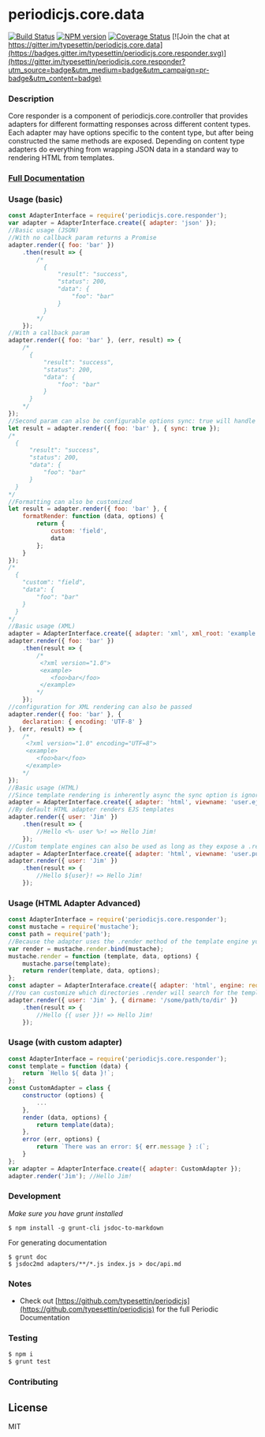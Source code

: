# periodicjs.core.data
[![Build Status](https://travis-ci.org/typesettin/periodicjs.core.data.svg?branch=master)](https://travis-ci.org/typesettin/periodicjs.core.responder) [![NPM version](https://badge.fury.io/js/periodicjs.core.responder.svg)](http://badge.fury.io/js/periodicjs.core.responder) [![Coverage Status](https://coveralls.io/repos/github/typesettin/periodicjs.core.responder/badge.svg?branch=master)](https://coveralls.io/github/typesettin/periodicjs.core.responder?branch=master)  [![Join the chat at https://gitter.im/typesettin/periodicjs.core.data](https://badges.gitter.im/typesettin/periodicjs.core.responder.svg)](https://gitter.im/typesettin/periodicjs.core.responder?utm_source=badge&utm_medium=badge&utm_campaign=pr-badge&utm_content=badge)


### Description
Core responder is a component of periodicjs.core.controller that provides adapters for different formatting responses across different content types. Each adapter may have options specific to the content type, but after being constructed the same methods are exposed. Depending on content type adapters do everything from wrapping JSON data in a standard way to rendering HTML from templates.

### [Full Documentation](https://github.com/typesettin/periodicjs.core.responder/blob/master/doc/api.md)

### Usage (basic)
```javascript
const AdapterInterface = require('periodicjs.core.responder');
var adapter = AdapterInterface.create({ adapter: 'json' });
//Basic usage (JSON)
//With no callback param returns a Promise
adapter.render({ foo: 'bar' })
    .then(result => {
        /*
          {
              "result": "success",
              "status": 200,
              "data": {
                  "foo": "bar"
              }
          }
        */
    });
//With a callback param
adapter.render({ foo: 'bar' }, (err, result) => {
    /*
      {
          "result": "success",
          "status": 200,
          "data": {
              "foo": "bar"
          }
      }
    */
});
//Second param can also be configurable options sync: true will handle operation synchronously
let result = adapter.render({ foo: 'bar' }, { sync: true });
/*
  {
      "result": "success",
      "status": 200,
      "data": {
          "foo": "bar"
      }
  }
*/
//Formatting can also be customized
let result = adapter.render({ foo: 'bar' }, {
    formatRender: function (data, options) {
        return {
            custom: 'field',
            data
        };
    }
});
/*
  {
    "custom": "field",
    "data": {
        "foo": "bar"
    }
  }
*/
//Basic usage (XML)
adapter = AdapterInterface.create({ adapter: 'xml', xml_root: 'example' });
adapter.render({ foo: 'bar' })
    .then(result => {
        /*
         <?xml version="1.0">
         <example>
            <foo>bar</foo>
         </example>
        */
    });
//configuration for XML rendering can also be passed
adapter.render({ foo: 'bar' }, {
    declaration: { encoding: 'UTF-8' }
}, (err, result) => {
    /*
     <?xml version="1.0" encoding="UTF=8">
     <example>
        <foo>bar</foo>
     </example>
    */
});
//Basic usage (HTML)
//Since template rendering is inherently async the sync option is ignored
adapter = AdapterInterface.create({ adapter: 'html', viewname: 'user.ejs' });
//By default HTML adapter renders EJS templates
adapter.render({ user: 'Jim' })
    .then(result => {
        //Hello <%- user %>! => Hello Jim!
    });
//Custom template engines can also be used as long as they expose a .render method
adapter = AdapterInterface.create({ adapter: 'html', viewname: 'user.pug', engine: require('pug') });
adapter.render({ user: 'Jim' })
    .then(result => {
        //Hello ${user}! => Hello Jim!
    });
```
### Usage (HTML Adapter Advanced)
```javascript
const AdapterInterface = require('periodicjs.core.responder');
const mustache = require('mustache');
const path = require('path');
//Because the adapter uses the .render method of the template engine you can overwite this .render method to further customize behavior
var render = mustache.render.bind(mustache);
mustache.render = function (template, data, options) {
    mustache.parse(template);
    return render(template, data, options);
};
const adapter = AdapterInteraface.create({ adapter: 'html', engine: require('mustache'), viewname: 'user.mustache' });
//You can customize which directories .render will search for the template by passing .dirname. This also optimizes .render because custom directories are searched ahead of the theme/extension directories
adapter.render({ user: 'Jim' }, { dirname: '/some/path/to/dir' })
    .then(result => {
        //Hello {{ user }}! => Hello Jim!
    });

```
### Usage (with custom adapter)
```javascript
const AdapterInterface = require('periodicjs.core.responder');
const template = function (data) {
    return `Hello ${ data }!`;
};
const CustomAdapter = class {
    constructor (options) {
        ...
    },
    render (data, options) {
        return template(data);
    },
    error (err, options) {
        return `There was an error: ${ err.message } :(`;
    }
};
var adapter = AdapterInterface.create({ adapter: CustomAdapter });
adapter.render('Jim'); //Hello Jim!
```

### Development
*Make sure you have grunt installed*
```
$ npm install -g grunt-cli jsdoc-to-markdown
```

For generating documentation
```
$ grunt doc
$ jsdoc2md adapters/**/*.js index.js > doc/api.md
```
### Notes
* Check out [https://github.com/typesettin/periodicjs](https://github.com/typesettin/periodicjs) for the full Periodic Documentation

### Testing
```sh
$ npm i
$ grunt test
```
### Contributing
License
----

MIT
